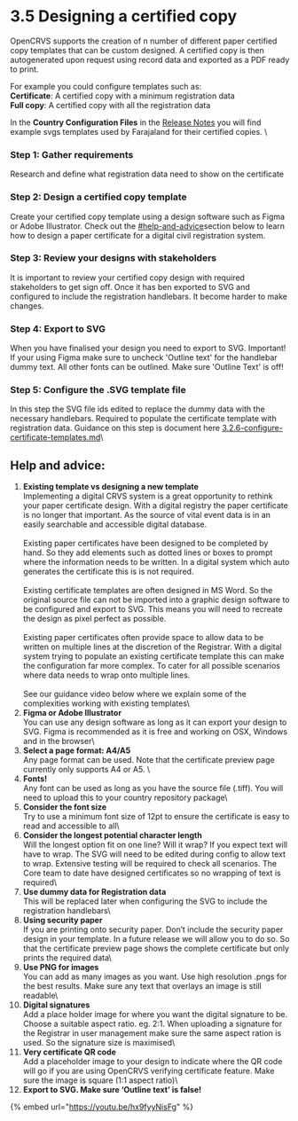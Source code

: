 # 3.5 Designing a certified copy

OpenCRVS supports the creation of n number of different paper certified copy templates that can be custom designed. A certified copy is then autogenerated upon request using record data and exported as a PDF ready to print.

For example you could configure templates such as:\
**Certificate**: A certified copy with a minimum registration data\
**Full copy**: A certified copy with all the registration data

In the **Country Configuration Files** in the [Release Notes](../../general/v1.8-release-notes.md#configuration-template-files) you will find example svgs templates used by Farajaland for their certified copies. \\

### **Step 1:** Gather requirements

Research and define what registration data need to show on the certificate

### **Step 2:** Design a certified copy template

Create your certified copy template using a design software such as Figma or Adobe Illustrator. Check out the [#help-and-advice](3.5-designing-a-certificate-template.md#help-and-advice "mention")section below to learn how to design a paper certificate for a digital civil registration system.

### **Step 3:** Review your designs with stakeholders

It is important to review your certified copy design with required stakeholders to get sign off. Once it has ben exported to SVG and configured to include the registration handlebars. It become harder to make changes.

### **Step 4**: Export to SVG

When you have finalised your design you need to export to SVG. Important! If your using Figma make sure to uncheck 'Outline text' for the handlebar dummy text. All other fonts can be outlined. Make sure 'Outline Text' is off!

### **Step 5:** Configure the .SVG template file

In this step the SVG file ids edited to replace the dummy data with the necessary handlebars. Required to populate the certificate template with registration data. Guidance on this step is document here [3.2.6-configure-certificate-templates.md](../3.-installation/3.2-set-up-your-own-country-configuration/3.2.6-configure-certificate-templates.md "mention")\\

## Help and advice:

1. **Existing template vs designing a new template**\
   Implementing a digital CRVS system is a great opportunity to rethink your paper certificate design. With a digital registry the paper certificate is no longer that important. As the source of vital event data is in an easily searchable and accessible digital database.\
   \
   Existing paper certificates have been designed to be completed by hand. So they add elements such as dotted lines or boxes to prompt where the information needs to be written. In a digital system which auto generates the certificate this is is not required.\
   \
   Existing certificate templates are often designed in MS Word. So the original source file can not be imported into a graphic design software to be configured and export to SVG. This means you will need to recreate the design as pixel perfect as possible.\
   \
   Existing paper certificates often provide space to allow data to be written on multiple lines at the discretion of the Registrar. With a digital system trying to populate an existing certificate template this can make the configuration far more complex. To cater for all possible scenarios where data needs to wrap onto multiple lines.\
   \
   See our guidance video below where we explain some of the complexities working with existing templates\\
2. **Figma or Adobe Illustrator**\
   You can use any design software as long as it can export your design to SVG. Figma is recommended as it is free and working on OSX, Windows and in the browser\\
3. **Select a page format: A4/A5**\
   Any page format can be used. Note that the certificate preview page currently only supports A4 or A5. \\
4. **Fonts!**\
   Any font can be used as long as you have the source file (.tiff). You will need to upload this to your country repository package\\
5. **Consider the font size**\
   Try to use a minimum font size of 12pt to ensure the certificate is easy to read and accessible to all\\
6. **Consider the longest potential character length**\
   Will the longest option fit on one line? Will it wrap? If you expect text will have to wrap. The SVG will need to be edited during config to allow text to wrap. Extensive testing will be required to check all scenarios. The Core team to date have designed certificates so no wrapping of text is required\\
7. **Use dummy data for Registration data**\
   This will be replaced later when configuring the SVG to include the registration handlebars\\
8. **Using security paper**\
   If you are printing onto security paper. Don’t include the security paper design in your template. In a future release we will allow you to do so. So that the certificate preview page shows the complete certificate but only prints the required data\\
9. **Use PNG for images**\
   You can add as many images as you want. Use high resolution .pngs for the best results. Make sure any text that overlays an image is still readable\\
10. **Digital signatures**\
    Add a place holder image for where you want the digital signature to be. Choose a suitable aspect ratio. eg. 2:1. When uploading a signature for the Registrar in user management make sure the same aspect ration is used. So the signature size is maximised\\
11. **Very certificate QR code**\
    Add a placeholder image to your design to indicate where the QR code will go if you are using OpenCRVS verifying certificate feature. Make sure the image is square (1:1 aspect ratio)\\
12. **Export to SVG. Make sure ‘Outline text’ is false!**

{% embed url="https://youtu.be/hx9fyyNisFg" %}
